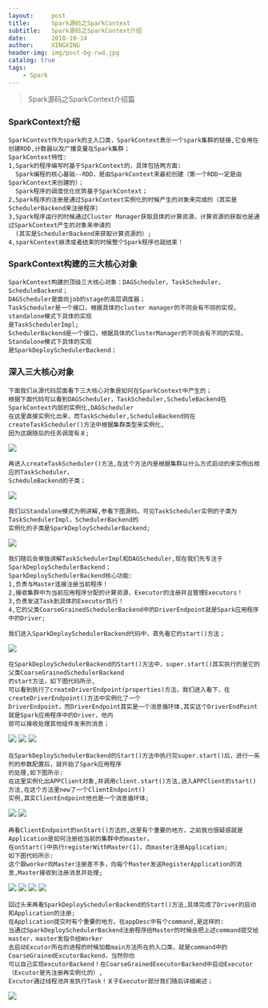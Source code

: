 ```yaml
---
layout:     post
title:      Spark源码之SparkContext
subtitle:   Spark源码之SparkContext介绍
date:       2018-10-14
author:     XINGXING
header-img: img/post-bg-rwd.jpg
catalog: true
tags:
    - Spark
---
```


>
>Spark源码之SparkContext介绍篇
> 

### SparkContext介绍
    SparkContext作为spark的主入口类，SparkContext表示一个spark集群的链接,它会用在创建RDD,计数器以及广播变量在Spark集群；
    SparkContext特性:
    1,Spark的程序编写时基于SparkContext的，具体包括两方面:
      Spark编程的核心基础--RDD，是由SparkContext来最初创建（第一个RDD一定是由SparkContext来创建的）；
      Spark程序的调度优化优势基于SparkContext；
    2,Spark程序的注册是通过SparkContext实例化的时候产生的对象来完成的（其实是SchedulerBackend来注册程序）
    3,Spark程序运行的时候通过Cluster Manager获取具体的计算资源，计算资源的获取也是通过SparkContext产生的对象来申请的
      (其实是SchedulerBackend来获取计算资源的）;
    4,sparkContext崩溃或者结束的时候整个Spark程序也就结束！
    
### SparkContext构建的三大核心对象
    SparkContext构建的顶级三大核心对象：DAGScheduler，TaskScheduler，ScheduleBackend；
    DAGScheduler是面向job的stage的高层调度器；
    TaskScheduler是一个接口，根据具体的cluster manager的不同会有不同的实现，standalone模式下具体的实现
    是TaskSchedulerImpl;
    SchedulerBackend是一个接口，根据具体的ClusterManager的不同会有不同的实现，Standalone模式下具体的实现
    是SparkDeploySchedulerBackend；

### 深入三大核心对象
    下面我们从源代码层面看下三大核心对象是如何在SparkContext中产生的；
    根据下面代码可以看到DAGScheduler，TaskScheduler,ScheduleBackend在SparkContext内部的实例化,DAGScheduler
    在这里直接实例化出来，而TaskScheduler,ScheduleBackend则在createTaskScheduler()方法中根据集群类型来实例化,
    因为这跟随后的任务调度有关;
    
![](https://ws4.sinaimg.cn/large/006tNbRwgy1fw8wtvpns2j318a0g43zg.jpg)  
  
    再进入createTaskScheduler()方法,在这个方法内是根据集群以什么方式启动的来实例出相应的TaskScheduler，
    ScheduleBackend的子类；

![](https://ws4.sinaimg.cn/large/006tNbRwgy1fw8wz0uu9lj31ho12itbb.jpg)

    我们以Standalone模式为例讲解,参看下图源码，可见TaskScheduler实例的子类为TaskSchedulerImpl，SchedulerBackend的
    实例化的子类是SparkDeploySchedulerBackend;
       
![](https://ws1.sinaimg.cn/large/006tNbRwgy1fw8x01u0foj31aa0aa3yx.jpg)    

    我们随后会单独讲解TaskSchedulerImpl和DAGScheduler,现在我们先专注于SparkDeploySchedulerBackend；
    SparkDeploySchedulerBackend核心功能:
    1,负责与Master连接注册当前程序！
	2,接收集群中为当前应用程序分配的计算资源，Executor的注册并且管理Executors！
	3,负责发送Task到具体的Executor执行！
    4,它的父类CoarseGrainedSchedulerBackend中的DriverEndpoint就是Spark应用程序中的Driver;
    
    我们进入SparkDeploySchedulerBackend代码中，首先看它的start()方法；
    
![](https://ws2.sinaimg.cn/large/006tNbRwly1fw8y7mw9ayj31j011iq5t.jpg)
    
    在SparkDeploySchedulerBackend的Start()方法中，super.start()其实执行的是它的父类CoarseGrainedSchedulerBackend
    的start方法，如下图代码所示,
    可以看到执行了createDriverEndpoint(properties)方法，我们进入看下，在createDriverEndpoint()方法中实例化了一个
    DriverEndpoint，而DriverEndpoint其实是一个消息循环体,其实这个DriverEndPoint就是Spark应用程序中的Driver，他内
    部可以接收处理其他组件发来的消息；
    
![](https://ws2.sinaimg.cn/large/006tNbRwly1fw8y9m1mvij31f80fkjs0.jpg)
![](https://ws1.sinaimg.cn/large/006tNbRwly1fw8ycr5zt5j31he04o0sw.jpg)
![](https://ws2.sinaimg.cn/large/006tNbRwly1fw8yen1zd4j31km0s440f.jpg)

    在SparkDeploySchedulerBackend的Start()方法中执行完super.start()后，进行一系列的参数配置后，就开始了Spark应用程序
    的处理,如下图所示:
    在这里实例化出APPClient对象,并调用client.start()方法,进入APPClient的start()方法,在这个方法里new了一个ClientEndpoint()
    实例,其实ClientEndpoint他也是一个消息循环体;

![](https://ws1.sinaimg.cn/large/006tNbRwly1fw8yqooo9fj31go0jkjta.jpg)
![](https://ws1.sinaimg.cn/large/006tNbRwly1fw8yw7h4hzj31fi06o0sx.jpg)

    再看ClientEndpoint的onStart()方法的,这里有个重要的地方，之前我也很疑惑就是Application是如何注册给当前的集群中的master，
    在onStart()中执行registerWithMaster(1)，向master注册Application;
    如下图代码所示:
    这个跟worker向Master注册差不多，向每个Master发送RegisterApplication的消息,Master接收到注册消息并处理;
  
![](https://ws1.sinaimg.cn/large/006tNbRwly1fw8zclo83ej31040ewq38.jpg)
![](https://ws2.sinaimg.cn/large/006tNbRwly1fw8zeie575j31i00oo75p.jpg)
![](https://ws3.sinaimg.cn/large/006tNbRwly1fw8zh6gmcwj31h00raq4g.jpg)
![](https://ws1.sinaimg.cn/large/006tNbRwgy1fw8zo23vqmj318k0j0myc.jpg)

    回过头来再看SparkDeploySchedulerBackend的Start()方法,具体完成了Driver的启动和Application的注册;
    在Application提交时有个重要的地方，在appDesc中有个command,是这样的:
    当通过SparkDeploySchedulerBackend注册程序给Master的时候会把上述command提交给master，master发指令给Worker
    去启动Excutor所在的进程的时候加载main方法所在的入口类，就是command中的CoarseGrainedExcutorBackend，当然你也
    可以自己实现excutorBackend！在CoarseGrainedExecutorBackend中启动Executor（Excutor是先注册再实例化的）,
    Excutor通过线程池并发执行Task！关于Executor部分我们随后详细阐述；

![](https://ws2.sinaimg.cn/large/006tNbRwly1fw91zmte9ij31i20fkq4c.jpg)

    
    
    
    
    
    
    
